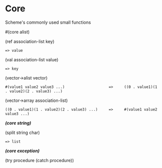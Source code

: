 # Core
Scheme's commonly used small functions


#(core alist)

(ref association-list key)

`=> value`

(val association-list value)

`=> key`

(vector->alist vector)	

`#(value1 value2 value3 ...)                    =>     ((0 . value1)(1 . value2)(2 . value3) ...)`	
		
(vector->array association-list)	
		
`((0 . value1)(1 . value2)(2 . value3) ...)     =>     #(value1 value2 value3 ...)`


***(core string)***

(split string char)   

`=> list`

***(core exception)***

(try procedure (catch procedure))
